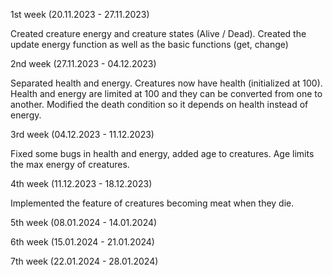 1st week (20.11.2023 - 27.11.2023)

Created creature energy and creature states (Alive / Dead). Created the update energy function as well as the basic functions (get, change)

2nd week (27.11.2023 - 04.12.2023)

Separated health and energy. Creatures now have health (initialized at 100). Health and energy are limited at 100 and they can be converted from one to another. Modified the death condition so it depends on health instead of energy.

3rd week (04.12.2023 - 11.12.2023)

Fixed some bugs in health and energy, added age to creatures. Age limits the max energy of creatures.

4th week (11.12.2023 - 18.12.2023)

Implemented the feature of creatures becoming meat when they die.

5th week (08.01.2024 - 14.01.2024)



6th week (15.01.2024 - 21.01.2024)



7th week (22.01.2024 - 28.01.2024)

